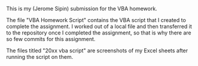 This is my (Jerome Sipin) submission for the VBA homework. 

The file "VBA Homework Script" contains the VBA script that I created to complete the assignment. I worked out of a local file and then transferred it to the repository once I
completed the assignment, so that is why there are so few commits for this assignment. 

The files titled "20xx vba script" are screenshots of my Excel sheets after running the script on them. 
